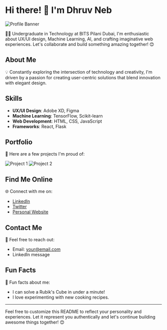 # Hi there! 👋 I'm Dhruv Neb

![Profile Banner](link_to_banner_image)

👩‍💻 Undergraduate in Technology at BITS Pilani Dubai, I'm enthusiastic about UX/UI design, Machine Learning, AI, and crafting imaginative web experiences. Let's collaborate and build something amazing together! 😊

## About Me

💡 Constantly exploring the intersection of technology and creativity, I'm driven by a passion for creating user-centric solutions that blend innovation with elegant design.

## Skills

- **UX/UI Design**: Adobe XD, Figma
- **Machine Learning**: TensorFlow, Scikit-learn
- **Web Development**: HTML, CSS, JavaScript
- **Frameworks**: React, Flask

## Portfolio

🚀 Here are a few projects I'm proud of:

![Project 1](link_to_project_1_image_or_gif)
![Project 2](link_to_project_2_image_or_gif)

## Find Me Online

🌐 Connect with me on:
- [LinkedIn](your_linkedin_profile)
- [Twitter](your_twitter_profile)
- [Personal Website](your_website)

## Contact Me

📧 Feel free to reach out:
- Email: your@email.com
- LinkedIn message

## Fun Facts

🌟 Fun facts about me:
- I can solve a Rubik's Cube in under a minute!
- I love experimenting with new cooking recipes.

---

Feel free to customize this README to reflect your personality and experiences. Let it represent you authentically and let's continue building awesome things together! 😊
